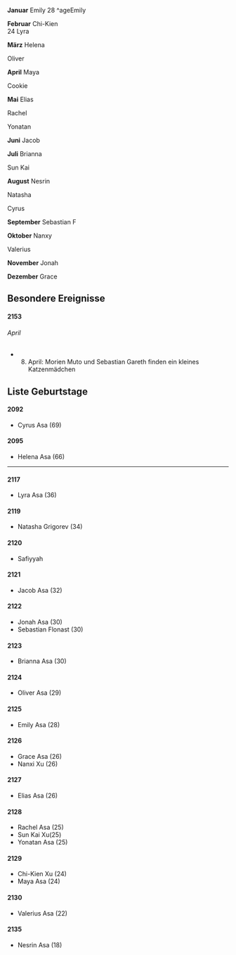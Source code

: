 **Januar**
Emily 
28 ^ageEmily

**Februar**
Chi-Kien	
24
Lyra	

	
**März**
Helena
	
Oliver

	
**April**
Maya

Cookie


**Mai**
Elias

Rachel

Yonatan


**Juni**
Jacob


**Juli**
Brianna

Sun Kai


**August**
Nesrin

Natasha

Cyrus


**September**
Sebastian F


**Oktober**
Nanxy

Valerius


**November**
Jonah

**Dezember**
Grace





## Besondere Ereignisse
#### 2153
###### April
- 08. April: Morien Muto und Sebastian Gareth finden ein kleines Katzenmädchen 



## Liste Geburtstage

#### 2092
- Cyrus Asa (69)
#### 2095
- Helena Asa (66) 
---
#### 2117
- Lyra Asa (36)
#### 2119
- Natasha Grigorev (34)
#### 2120
- Safiyyah
#### 2121
- Jacob Asa (32)
#### 2122
- Jonah Asa (30)
- Sebastian Flonast (30)
#### 2123
- Brianna Asa (30)
#### 2124
- Oliver Asa (29)
#### 2125
- Emily Asa (28) 
#### 2126
- Grace Asa (26)
- Nanxi Xu (26)
#### 2127
- Elias Asa (26)
#### 2128
- Rachel Asa (25)
- Sun Kai Xu(25)
- Yonatan Asa (25)
#### 2129
- Chi-Kien Xu (24)
- Maya Asa (24)
#### 2130
- Valerius Asa (22)
#### 2135
- Nesrin Asa (18)